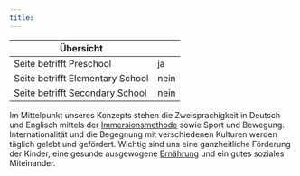 ```yaml
---
title: 
---
```

| Übersicht | |
| --- | --- |
| Seite betrifft Preschool | ja |
| Seite betrifft Elementary School | nein |
| Seite betrifft Secondary School | nein |

Im Mittelpunkt unseres Konzepts stehen die Zweisprachigkeit in Deutsch und Englisch mittels der [Immersionsmethode](/ISB-Eltern-wiki/de/Immersionsmethode_in_der_accadis_Preschool_und_Elementary_School "Immersionsmethode in der accadis Preschool und Elementary School") sowie Sport und Bewegung. Internationalität und die Begegnung mit verschiedenen Kulturen werden täglich gelebt und gefördert. Wichtig sind uns eine ganzheitliche Förderung der Kinder, eine gesunde ausgewogene [Ernährung](/ISB-Eltern-wiki/de/Ern%C3%A4hrung_und_Schulessen "Ernährung und Schulessen") und ein gutes soziales Miteinander.